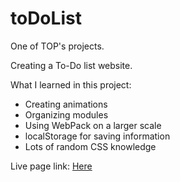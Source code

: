 # toDoList
One of TOP's projects.

Creating a To-Do list website.

What I learned in this project:
- Creating animations
- Organizing modules
- Using WebPack on a larger scale
- localStorage for saving information
- Lots of random CSS knowledge

Live page link: <a href='https://xadvent.github.io/toDoList/'>Here</a>
